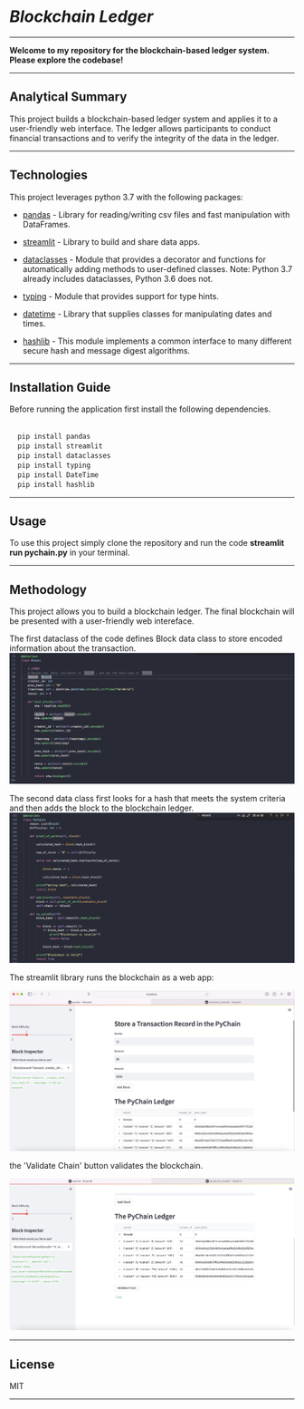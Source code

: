 # *Blockchain Ledger*
---

**Welcome to my repository for the blockchain-based ledger system. Please explore the codebase!** <br />

---
## Analytical Summary

This project builds a blockchain-based ledger system and applies it to a user-friendly web interface. The ledger allows participants to conduct financial transactions and to verify the integrity of the data in the ledger.

---

## Technologies

This project leverages python 3.7 with the following packages:

* [pandas](https://pandas.pydata.org) - Library for reading/writing csv files and fast manipulation with DataFrames.

* [streamlit](https://streamlit.io/) - Library to build and share data apps.

* [dataclasses](https://docs.python.org/3/library/dataclasses.html) - Module that provides a decorator and functions for automatically adding methods to user-defined classes.
Note: Python 3.7 already includes dataclasses, Python 3.6 does not.

* [typing](https://docs.python.org/3/library/typing.html) - Module that provides support for type hints.

* [datetime](https://docs.python.org/3/library/datetime.html) - Library that supplies classes for manipulating dates and times.

* [hashlib](https://docs.python.org/3/library/hashlib.html) - This module implements a common interface to many different secure hash and message digest algorithms.

---

## Installation Guide

Before running the application first install the following dependencies.

```python

  pip install pandas
  pip install streamlit
  pip install dataclasses 
  pip install typing
  pip install DateTime
  pip install hashlib

```
---

## Usage

To use this project simply clone the repository and run the code **streamlit run pychain.py** in your terminal.

---

## Methodology
This project allows you to build a blockchain ledger. The final blockchain will be presented with a user-friendly web intereface.

The first dataclass of the code defines Block data class to store encoded information about the transaction.
![snippet of our code](Images/image1.png)

The second data class first looks for a hash that meets the system criteria and then adds the block to the blockchain ledger.
![snippet of our code](Images/image2.png)

The streamlit library runs the blockchain as a web app:

![snippet of our code](Images/image3.png)

the 'Validate Chain' button validates the blockchain.

![snippet of our code](Images/image4.png)

---

## License

MIT

---


 
